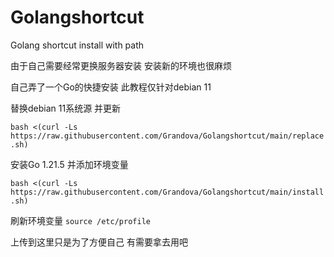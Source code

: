 # Golangshortcut

Golang shortcut install with path

由于自己需要经常更换服务器安装 安装新的环境也很麻烦

自己弄了一个Go的快捷安装 此教程仅针对debian 11

替换debian 11系统源 并更新

`bash <(curl -Ls https://raw.githubusercontent.com/Grandova/Golangshortcut/main/replace.sh)`

安装Go 1.21.5 并添加环境变量

`bash <(curl -Ls https://raw.githubusercontent.com/Grandova/Golangshortcut/main/install.sh)`

刷新环境变量
`source /etc/profile`

上传到这里只是为了方便自己 有需要拿去用吧
